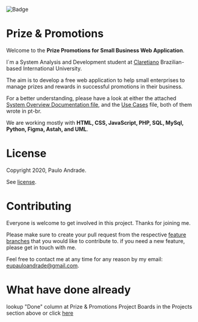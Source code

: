![Badge](https://img.shields.io/badge/Join-Us-%232157cz??style=flat-square&logo=appveyor)

# Prize & Promotions

Welcome to the <b>Prize Promotions for Small Business Web Application</b>. 

I´m a System Analysis and Development student at <a  href="https://claretiano.edu.br/"> Claretiano</a> Brazilian-based International University.

The aim is to develop a free web application to help small enterprises to manage prizes and rewards in successful promotions in their business. 

For a better understanding, please have a look at either the attached [System Overview Documentation file](https://github.com/Paulo-AndradeB/Prize-Promotions/wiki/SYSTEM-OVERVIEW-DOCUMENTATION), and the [Use Cases](https://github.com/Paulo-AndradeB/Prize-Promotions/blob/Develop/analysis-design/Use%20Cases%20-%20Prize%20Promotions.docx) file, both of them wrote in pt-br. 

We are working mostly with <b>HTML, CSS, JavaScript, PHP, SQL, MySql, Python, Figma, Astah, and UML</b>. 

# License

Copyright 2020, Paulo Andrade.

See [license](https://github.com/Paulo-AndradeB/Prize-Promotions/blob/main/LICENSE).

# Contributing

Everyone is welcome to get involved in this project. Thanks for joining me.

Please make sure to create your pull request from the respective [feature branches](https://github.com/Paulo-AndradeB/Prize-Promotions/branches) that you would like to contribute to. if you need a new feature, please get in touch with me.

Feel free to contact me at any time for any reason by my email: eupauloandrade@gmail.com. 

# What have done already

lookup "Done" column at Prize & Promotions Project Boards in the Projects section above or click [here](https://github.com/Paulo-AndradeB/Prize-Promotions/projects/1)




